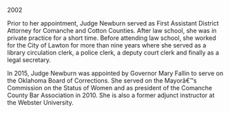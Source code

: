 ﻿---
fname: 'Irma'
lname: 'Newburn'
id: 1147
published: False
layout: judge-bio
---
2002

Prior to her appointment, Judge Newburn served as First Assistant District Attorney for Comanche and Cotton Counties. After law school, she was in private practice for a short time. Before attending law school, she worked for the City of Lawton for more than nine years where she served as a library circulation clerk, a police clerk, a deputy court clerk and finally as a legal secretary. 

In 2015, Judge Newburn was appointed by Governor Mary Fallin to serve on the Oklahoma Board of Corrections. She served on the Mayorâ€™s Commission on the Status of Women and as president of the Comanche County Bar Association in 2010. She is also a former adjunct instructor at the Webster University.
